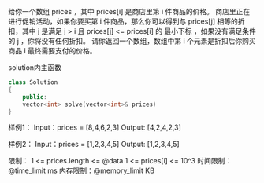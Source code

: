 给你一个数组 prices ，其中 prices[i] 是商店里第 i 件商品的价格。
商店里正在进行促销活动，如果你要买第 i 件商品，那么你可以得到与 prices[j] 相等的折扣，其中 j 是满足 j > i 且 prices[j] <= prices[i] 的 最小下标 ，如果没有满足条件的 j ，你将没有任何折扣。
请你返回一个数组，数组中第 i 个元素是折扣后你购买商品 i 最终需要支付的价格。

solution内主函数
```cpp
class Solution
{
    public:
    vector<int> solve(vector<int>& prices)
}
```

样例1：
Input：prices = [8,4,6,2,3]
Output: [4,2,4,2,3]

样例2：
Input：prices = [1,2,3,4,5]
Output: [1,2,3,4,5]

限制：
1 <= prices.length <= @data
1 <= prices[i] <= 10^3
时间限制：@time_limit ms
内存限制：@memory_limit KB